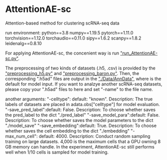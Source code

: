# AttentionAE-sc
Attention-based method for clustering scRNA-seq data

run environment:
python==3.8
numpy==1.19.5
pytorch==1.11.0
torchvision==1.12.0
torchaudio==0.11.0
sipy==1.6.2
scanpy==1.8.2
leidenalg==0.8.10

For applying AttentionAE-sc, the concenient way is  run ["run_AttentionAE-sc.py"](https://github.com/LiShenghao813/AttentionAE-sc/blob/main/run_AttentionAE-sc.py).

The preprocessing of two kinds of datasets (.h5, .csv) is provided by the ["preprocessing_h5.py"](https://github.com/LiShenghao813/AttentionAE-sc/blob/main/preprocessing_h5.py) and ["preprocessing_baron.py"](https://github.com/LiShenghao813/AttentionAE-sc/blob/main/preprocessing_baron.py). Then, the corresponding ".h5ad" files are output in the ["./Data/AnnData"](https://github.com/LiShenghao813/AttentionAE-sc/tree/main/Data/AnnData), where is the default for model input. If you want to analzye another scRNA-seq datasets, please copy your ".h5ad" files to here and set "-name" to the file name.

another arguments:
    "-celltype": default: "known". Description: The true labels of datasets are placed in adata.obs["celltype"] for model evaluation.
    "-save_pred_label":default: False. Description: To choose whether saves the pred_label to the dict "./pred_label"
    "-save_model_para":default: False. Description: To choose whether saves the model parameters to the dict "./model_save"
    "-save_embedding":default: True. Description: To choose whether saves the cell embedding to the dict "./embedding"
    "-max_num_cell":  default: 4000. Description: Conduct random sampling training on large datasets. 4,000 is the maximum cells that a GPU owning 8 GB memory can handle. In the experiment, AttentionAE-sc still performs well when 1/10 cells is sampled for model training. 

